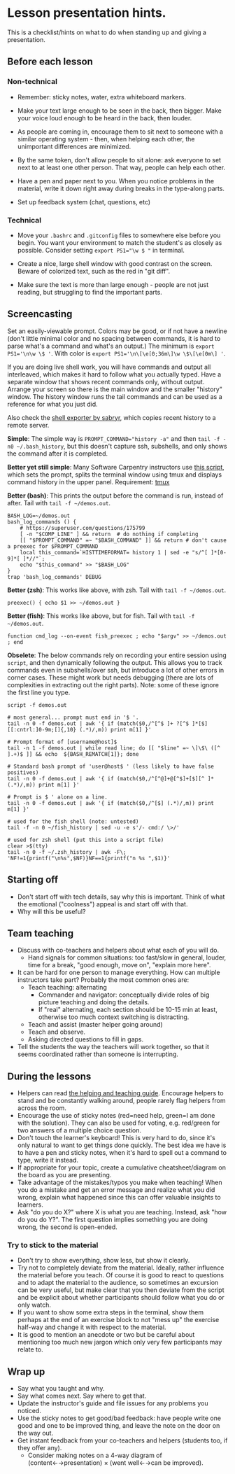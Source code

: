 

# Lesson presentation hints.

This is a checklist/hints on what to do when standing up and giving a
presentation.


## Before each lesson

### Non-technical

- Remember: sticky notes, water, extra whiteboard markers.

- Make your text large enough to be seen in the back, then bigger.
  Make your voice loud enough to be heard in the back, then louder.

- As people are coming in, encourage them to sit next to someone with
  a similar operating system - then, when helping each other, the
  unimportant differences are minimized.

- By the same token, don't allow people to sit alone: ask everyone to
  set next to at least one other person.  That way, people can help
  each other.

- Have a pen and paper next to you.  When you notice problems in the
  material, write it down right away during breaks in the type-along
  parts.

- Set up feedback system (chat, questions, etc)


### Technical

- Move your `.bashrc` and `.gitconfig` files to somewhere else before
  you begin.  You want your environment to match the student's as
  closely as possible. Consider setting `export PS1="\w $ "` in terminal.

- Create a nice, large shell window with good contrast on the screen.
  Beware of colorized text, such as the red in "git diff".

- Make sure the text is more than large enough - people are not just
  reading, but struggling to find the important parts.


## Screencasting

Set an easily-viewable prompt.  Colors may be good, or if not have a
newline (don't little minimal color and no spacing between commands,
it is hard to parse what's a command and what's an output.)  The
minimum is `export PS1='\n\w \$ '`.  With color is `export
PS1='\n\[\e[0;36m\]\w \$\[\e[0m\] '`.

If you are doing live shell work, you will have commands and output
all interleaved, which makes it hard to follow what you actually
typed.  Have a separate window that shows recent commands only,
without output.  Arrange your screen so there is the main window and
the smaller "history" window.  The history window runs the tail
commands and can be used as a reference for what you just did.


Also check the [shell exporter by
sabryr](https://github.com/Sabryr/Teaching-aids), which copies recent
history to a remote server.

**Simple**: The simple way is `PROMPT_COMMAND="history -a"` and then
`tail -f -n0 ~/.bash_history`, but this doesn't capture ssh,
subshells, and only shows the command after it is completed.

**Better yet still simple**: Many Software Carpentry instructors use
[this script](https://github.com/rgaiacs/swc-shell-split-window),
which sets the prompt, splits the terminal window using tmux and displays command history
in the upper panel. Requirement: [tmux](https://github.com/tmux/tmux/wiki)

**Better (bash)**: This prints the output before the command is run,
instead of after.  Tail with `tail -f ~/demos.out`.

```
BASH_LOG=~/demos.out
bash_log_commands () {
    # https://superuser.com/questions/175799
    [ -n "$COMP_LINE" ] && return  # do nothing if completing
    [[ "$PROMPT_COMMAND" =~ "$BASH_COMMAND" ]] && return # don't cause a preexec for $PROMPT_COMMAND
    local this_command=`HISTTIMEFORMAT= history 1 | sed -e "s/^[ ]*[0-9]*[ ]*//"`;
    echo "$this_command" >> "$BASH_LOG"
}
trap 'bash_log_commands' DEBUG
```

**Better (zsh)**: This works like above, with zsh.  Tail with `tail -f
~/demos.out`.

```
preexec() { echo $1 >> ~/demos.out }
```

**Better (fish)**: This works like above, but for fish.  Tail with
`tail -f ~/demos.out`.

```
function cmd_log --on-event fish_preexec ; echo "$argv" >> ~/demos.out  ; end
```

**Obselete**: The below commands rely on recording your entire session
using `script`, and then dynamically following the output.  This
allows you to track commands even in subshells/over ssh, but introduce
a lot of other errors in corner cases.  These might work but needs
debugging (there are lots of complexities in extracting out the right
parts).  Note: some of these ignore the first line you type.

```
script -f demos.out

# most general... prompt must end in '$ '.
tail -n 0 -f demos.out | awk '{ if (match($0,/^[^$ ]+ ?[^$ ]*[$][[:cntrl:]0-9m;[]{,10} (.*)/,m)) print m[1] }'

# Prompt format of [username@host]$
tail -n 1 -f demos.out | while read line; do [[ "$line" =~ \]\$\ ([^ ].+)$ ]] && echo  ${BASH_REMATCH[1]}; done

# Standard bash prompt of 'user@host$ ' (less likely to have false positives)
tail -n 0 -f demos.out | awk '{ if (match($0,/^[^@]+@[^$]+[$][^ ]* (.*)/,m)) print m[1] }'

# Prompt is $ ' alone on a line.
tail -n 0 -f demos.out | awk '{ if (match($0,/^[$] (.*)/,m)) print m[1] }'
```

```
# used for the fish shell (note: untested)
tail -f -n 0 ~/fish_history | sed -u -e s'/- cmd:/ \>/'

# used for zsh shell (put this into a script file)
clear >$(tty)
tail -n 0 -f ~/.zsh_history | awk -F\; 'NF!=1{printf("\n%s",$NF)}NF==1{printf("n %s ",$1)}'
```


## Starting off

- Don't start off with tech details, say why this is important.  Think
  of what the emotional ("coolness") appeal is and start off with
  that.
- Why will this be useful?


## Team teaching

- Discuss with co-teachers and helpers about what each of you will do.
  - Hand signals for common situations: too fast/slow in general,
    louder, time for a break, "good enough, move on", "explain more
    here".
- It can be hard for one person to manage everything.  How can
  multiple instructors take part?  Probably the most common ones are:
  - Teach teaching: alternating
    - Commander and navigator: conceptually divide roles of big
      picture teaching and doing the details.
	- If "real" alternating, each section should be 10-15 min at
      least, otherwise too much context switching is distracting.
  - Teach and assist (master helper going around)
  - Teach and observe.
  - Asking directed questions to fill in gaps.
- Tell the students the way the teachers will work together, so that
  it seems coordinated rather than someone is interrupting.


## During the lessons

- Helpers can read [the helping and teaching guide](helping-and-teaching.md).
  Encourage helpers to stand and be
  constantly walking around, people rarely flag helpers from across
  the room.
- Encourage the use of sticky notes (red=need help, green=I am done with the
  solution). They can also be used for voting, e.g. red/green for two
  answers of a multiple choice question.
- Don't touch the learner's keyboard!  This is very hard to do, since
  it's only natural to want to get things done quickly.  The best idea
  we have is to have a pen and sticky notes, when it's hard to spell
  out a command to type, write it instead.
- If appropriate for your topic, create a cumulative
  cheatsheet/diagram on the board as you are presenting.
- Take advantage of the mistakes/typos you make when teaching!
  When you do a mistake and get an error message and realize what you did wrong,
  explain what happened since this can offer valuable insights to learners.
- Ask "do you do X?" where X is what you are teaching.  Instead, ask
  "how do you do Y?".  The first question implies something you are
  doing wrong, the second is open-ended.


### Try to stick to the material

- Don't try to show everything, show less, but show it clearly.
- Try not to completely deviate from the material. Ideally, rather influence the material before you teach.
  Of course it is good to react to questions and to adapt the material to the audience, so sometimes an excursion can be very useful,
  but make clear that you then deviate from the script
  and be explicit about whether participants should follow what you do or only watch.
- If you want to show some extra steps in the terminal, show them perhaps at the end of an exercise block to not
  "mess up" the exercise half-way and change it with respect to the material.
- It is good to mention an anecdote or two but be careful about mentioning too much new jargon which
  only very few participants may relate to.


## Wrap up

- Say what you taught and why.
- Say what comes next.  Say where to get that.
- Update the instructor's guide and file issues for any problems you
  noticed.
- Use the sticky notes to get good/bad feedback: have people write one
  good and one to be improved thing, and leave the note on the door on
  the way out.
- Get instant feedback from your co-teachers and helpers (students
  too, if they offer any).
  - Consider making notes on a 4-way diagram of
    (content←→presentation) × (went well←→can be improved).

